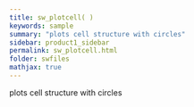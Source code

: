 ```yaml
---
title: sw_plotcell( )
keywords: sample
summary: "plots cell structure with circles"
sidebar: product1_sidebar
permalink: sw_plotcell.html
folder: swfiles
mathjax: true
---
```

  plots cell structure with circles
